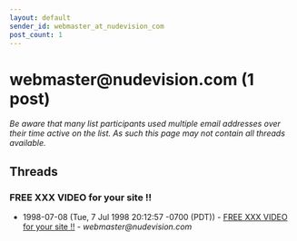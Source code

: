 ```yaml
---
layout: default
sender_id: webmaster_at_nudevision_com
post_count: 1
---
```


# webmaster<span>@</span>nudevision.com (1 post)

_Be aware that many list participants used multiple email addresses over their time active on the list. As such this page may not contain all threads available._

## Threads

### FREE XXX VIDEO for your site !!
+ 1998-07-08 (Tue, 7 Jul 1998 20:12:57 -0700 (PDT)) - [FREE XXX VIDEO for your site !!](/archive/1998/07/3a277c02fde8521b031ebc72c739105760dc8e58c92e0224e4177a6a98e11a8d) - _webmaster@nudevision.com_


